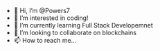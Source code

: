 - 👋 Hi, I’m @Powers7
- 👀 I’m interested in coding!
- 🌱 I’m currently learning Full Stack Developemnet
- 💞️ I’m looking to collaborate on blockchains
- 📫 How to reach me...

<!---
Powers7/Powers7 is a ✨ special ✨ repository because its `README.md` (this file) appears on your GitHub profile.
You can click the Preview link to take a look at your changes.
--->
